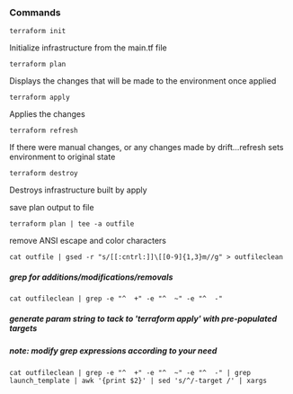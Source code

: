 ### Commands

`terraform init` 

Initialize infrastructure from the main.tf file

`terraform plan` 

Displays the changes that will be made to the environment once applied

`terraform apply` 

Applies the changes 

`terraform refresh` 

If there were manual changes, or any changes made by drift...refresh sets environment to original state

`terraform destroy` 

Destroys infrastructure built by apply


save plan output to file

`terraform plan | tee -a outfile`

remove ANSI escape and color characters

`cat outfile | gsed -r "s/[[:cntrl:]]\[[0-9]{1,3}m//g" > outfileclean`

##### grep for additions/modifications/removals

`cat outfileclean | grep -e "^  +" -e "^  ~" -e "^  -"`

##### generate param string to tack to 'terraform apply' with pre-populated targets
##### note: modify grep expressions according to your need

`cat outfileclean | grep -e "^  +" -e "^  ~" -e "^  -" | grep launch_template | awk '{print $2}' | sed 's/^/-target /' | xargs`

